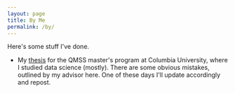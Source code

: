 ```yaml
---
layout: page
title: By Me
permalink: /by/
---
```


Here's some stuff I've done.

* My <a href="https://github.com/brendanmapes/brendanmapes.github.io/blob/976af98db52c8023cbc9bea254705973eaf6489c/docs/_pdfs/thesis.pdf">thesis</a> for the QMSS master's program at Columbia University, where I studied data science (mostly). There are some obvious mistakes, outlined by my advisor here. One of these days I'll update accordingly and repost. 
